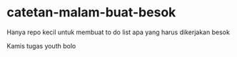 # catetan-malam-buat-besok
Hanya repo kecil untuk membuat to do list apa yang harus dikerjakan besok

Kamis tugas youth bolo
